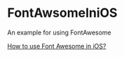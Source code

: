 # FontAwsomeIniOS
An example for using FontAwesome


[How to use Font Awesome in iOS?](https://blog.csdn.net/gang544043963/article/details/89280140)
